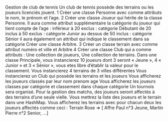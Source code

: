 Gestion de club de tennis
Un club de tennis possède des terrains ou les joueurs licenciés jouent.
1 Créer une classe Personne avec comme attributs le nom, le prénom et l’age.
2 Créer une classe Joueur qui hérite de la classe Personne. Il aura comme attribut supplémentaire la
catégorie du joueur qui tient compte de l’age :
inférieur à 20 exclus : catégorie Débutant
de 20 inclus à 50 exclus : catégorie Junior
au dessus de 50 inclus : catégorie Sénior
il aura également un attribut qui indique le classement dans sa catégorie
Créer une classe Arbitre.
3 Créer un classe terrain avec comme attribut numéro et ville et Arbitre
4 Créer une classe Club qui a comme attributs :
Une collection de joueurs,
Une collection de terrains.
Dans une classe Principale, vous instancierez 10 joueurs dont 3 seront « Jeune », 4 « Junior » et 3
« Sénior », vous etes libre d’établir la valeur pour le classement.
Vous instancierez 4 terrains de 3 villes différentes
Vous instancierez un Club qui possède les terrains et les joueurs
Vous afficherez les joueurs classés par leur nom prenom age
Vous afficherez les joueurs classes par catégorie et classement dans chaque catégorie
Un tournois sera organisé. Pour la gestion des matchs, des joueurs seront affectés à des terrains
d’une seule vielle. Vous mettrez la liste des joueurs et le terrain dans une HashMap.
Vous afficherez les terrains avec pour chacun deux les joueurs affectés comme ceci :
Terrain Rose => [ Affre Paul n°3 Jeune, Martin Pierre n°2 Senior, …]